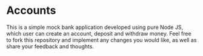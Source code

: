 # Accounts

This is a simple mock bank application developed using pure Node JS, which user can create an account, deposit and withdraw money. Feel free to fork this repository and implement any changes you would like, as well as share your feedback and thoughts.
